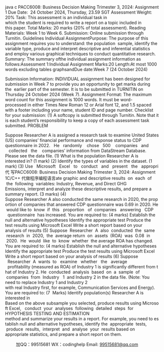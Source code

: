 java c
PACC6008: Business Decision Making
Trimester 3, 2024: Assignment 1
Due Date:  24 October 2024, Thursday, 23.59 SGT
Assessment Weight: 20%
Task: This assessment is an individual task in which the student is required to write a report on a topic included in this paper.
Total Marks: 20 marks (20% of total assessment).
Reading Materials: Week 1 to Week 6.
Submission: Online submission through Turnitin.
Guidelines
Individual AssignmentPurpose: The purpose of this assignment requires you to understand: the population  sample, identify the variable type, produce and interpret descriptive and inferential statistics and employ various graphical techniques to conduct quantitative research.
Summary: The summary ofthe individual assignment information as follows:Assessment 1:Individual Assignment
Marks:20
Length:At most 1000 words excluding tables graphsandDue date:Week 7 (24 October 2024)

Submission Information:
INDIVIDUAL assignment has been designed for submission in Week 7 to
provide you an opportunity to get marks during the  earlier part of the semester.
It is to be submitted in TURNITIN on Thursday 24 October 2024 (Week 7).
Assignment Format:
The maximum word count for this assignment is 1000 words. It must be word-processed in either Times New Roman 12 or Arial font 12, and 1.5 spaced with a footer including your name, student ID and page number.
Checklist for your submission:
(1) A softcopy is submitted through Turnitin.
Note that it is each student’s responsibility to keep a copy of each assessment task submitted.
PROBLEM

Suppose Researcher A is assigned a research task to examine United States (US) companies’ financial performance and response status to CDP questionnaire in
2022.   He   randomly    chose   500    companies   and    collected   the    companies’ information from DataStream Database. Please see the data file.
(1) What is the population Researcher A is interested in? (1 mark)
(2) Identify the types of variables in the dataset. (1 mark)
(3) Use   Microsoft   Excel   to   conduct   and   present   the   appropri代 写PACC6008: Business Decision Making Trimester 3, 2024: Assignment 1C/C++
代做程序编程语言ate graphic and descriptive results  on  each  of  the  following  variables: Industry, Revenue, and Direct GHG Emissions, interpret and analyze these descriptive results, and prepare a summary report. (3 marks)
(4) Suppose Researcher A also conducted the same research in 2020, the proportion of companies that answered CDP questionnaire was 0.69 in 2020. He would like to  know  if  this   proportion   of  companies   answering   CDP   questionnaire  has increased. You are required to: (4 marks)
Establish the null and alternative hypotheses
Identify the appropriate test
Produce the test results using Microsoft Excel
Write a short report based on your analysis of results
(5) Suppose  Researcher  A  also  conducted  the  same  research  in  2020,  the  average return  on  assets  (ROA)  was  0.08  in  2020.  He  would  like  to  know  whether  the average ROA has changed. You are required to: (4 marks)
Establish the null and alternative hypotheses
Identify the appropriate test
Produce the test results using Microsoft Excel
Write a short report based on your analysis of results
(6) Suppose   Researcher  A  wants  to   examine   whether   the   average   profitability (measured as ROA) of Industry 1 is significantly different from that of Industry 2. He  conducted  analysis  based  on  a  sample  of  companies  from  Industry   1  and Industry 2 in the data file.
(Note: You need to replace Industry 1 and Industry 2 with real Industry first, for example, Communication Services and Energy).
You are required to: (7  Marks)
Identify population(s) Researcher A is interested in
Based on the above subsample you selected, produce results using Microsoft Excel,   conduct  your  analyses  following  detailed  steps  for HYPOTHESIS TESTING AND ESTIMATION method and summarize your results in a report. For example, you need to establish null and alternative hypotheses, identify the  appropriate  tests,  produce  results,  interpret  and  analyse  your  results based on appropriate statistics, and prepare a short report on them.





         
加QQ：99515681  WX：codinghelp  Email: 99515681@qq.com
